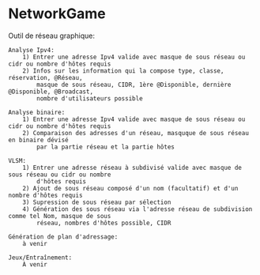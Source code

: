 # NetworkGame

Outil de réseau graphique:

    Analyse Ipv4:
        1) Entrer une adresse Ipv4 valide avec masque de sous réseau ou cidr ou nombre d'hôtes requis
        2) Infos sur les information qui la compose type, classe, réservation, @Réseau,
            masque de sous réseau, CIDR, 1ère @Disponible, dernière @Disponible, @Broadcast,
            nombre d'utilisateurs possible
    
    Analyse binaire:
        1) Entrer une adresse Ipv4 valide avec masque de sous réseau ou cidr ou nombre d'hôtes requis
        2) Comparaison des adresses d'un réseau, masquque de sous réseau en binaire dévisé
            par la partie réseau et la partie hôtes

    VLSM:
        1) Entrer une adresse réseau à subdivisé valide avec masque de sous réseau ou cidr ou nombre 
            d'hôtes requis
        2) Ajout de sous réseau composé d'un nom (facultatif) et d'un nombre d'hôtes requis
        3) Supression de sous réseau par sélection
        4) Génération des sous réseau via l'adresse réseau de subdivision comme tel Nom, masque de sous
            réseau, nombres d'hôtes possible, CIDR

    Génération de plan d'adressage:
        à venir

    Jeux/Entraînement:
        À venir
